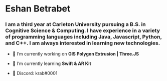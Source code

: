 <h1 align="left">Eshan Betrabet</h1>
<h3 align="left">I am a third year at Carleton University pursuing a B.S. in Cognitive Science & Computing. I have experience in a variety of programming languages including Java, Javascript, Python, and C++. I am always interested in learning new technologies.</h3>

- 🔭 I’m currently working on **GIS Polygon Extrusion | Three.JS**

- 🌱 I’m currently learning **Swift & AR Kit**

- 💬 Discord: krab#0001
